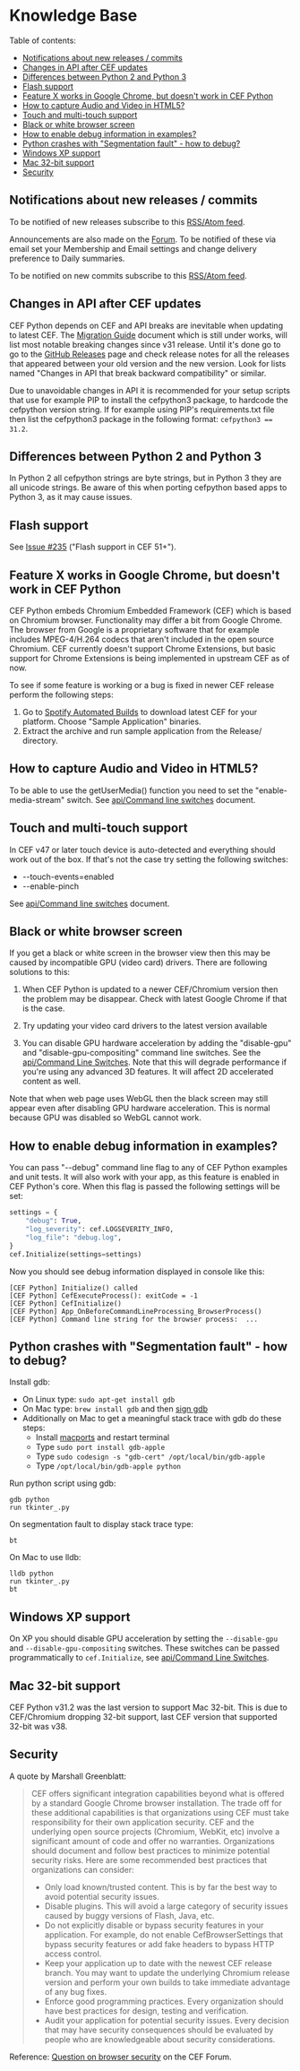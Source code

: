 # Knowledge Base

Table of contents:
* [Notifications about new releases / commits](#notifications-about-new-releases--commits)
* [Changes in API after CEF updates](#changes-in-api-after-cef-updates)
* [Differences between Python 2 and Python 3](#differences-between-python-2-and-python-3)
* [Flash support](#flash-support)
* [Feature X works in Google Chrome, but doesn't work in CEF Python](#feature-x-works-in-google-chrome-but-doesnt-work-in-cef-python)
* [How to capture Audio and Video in HTML5?](#how-to-capture-audio-and-video-in-html5)
* [Touch and multi-touch support](#touch-and-multi-touch-support)
* [Black or white browser screen](#black-or-white-browser-screen)
* [How to enable debug information in examples?](#how-to-enable-debug-information-in-examples)
* [Python crashes with "Segmentation fault" - how to debug?](#python-crashes-with-segmentation-fault---how-to-debug)
* [Windows XP support](#windows-xp-support)
* [Mac 32-bit support](#mac-32-bit-support)
* [Security](#security)


## Notifications about new releases / commits

To be notified of new releases subscribe to this [RSS/Atom feed](../../../releases.atom).

Announcements are also made on the [Forum](https://groups.google.com/d/forum/cefpython).
To be notified of these via email set your Membership and Email settings
and change delivery preference to Daily summaries.

To be notified on new commits subscribe to this [RSS/Atom feed](../../../commits/master.atom).


## Changes in API after CEF updates

CEF Python depends on CEF and API breaks are inevitable when updating
to latest CEF. The [Migration Guide](Migration-guide.md) document which
is still under works, will list most notable breaking changes since
v31 release. Until it's done go to go to the [GitHub Releases](../../../releases)
page and check release notes for all the releases
that appeared between your old version and the new version. Look for
lists named "Changes in API that break backward compatibility" or
similar.

Due to unavoidable changes in API it is recommended for your setup
scripts that use for example PIP to install the cefpython3 package,
to hardcode the cefpython version string. If for example using PIP's
requirements.txt file then list the cefpython3 package in the
following format: `cefpython3 == 31.2`.


## Differences between Python 2 and Python 3

In Python 2 all cefpython strings are byte strings, but in Python 3
they are all unicode strings. Be aware of this when porting cefpython
based apps to Python 3, as it may cause issues.


## Flash support

See [Issue #235](../../../issues/235) ("Flash support in CEF 51+").


## Feature X works in Google Chrome, but doesn't work in CEF Python

CEF Python embeds Chromium Embedded Framework (CEF) which is based
on Chromium browser. Functionality may differ a bit from Google Chrome.
The browser from Google is a proprietary software that for example
includes MPEG-4/H.264 codecs that aren't included in the open source
Chromium. CEF currently doesn't support Chrome Extensions, but basic
support for Chrome Extensions is being implemented in upstream CEF
as of now.

To see if some feature is working or a bug is fixed in newer CEF
release perform the following steps:

1. Go to [Spotify Automated Builds](http://opensource.spotify.com/cefbuilds/index.html)
   to download latest CEF for your platform. Choose "Sample
   Application" binaries.
2. Extract the archive and run sample application from the
   Release/ directory.


## How to capture Audio and Video in HTML5?

To be able to use the getUserMedia() function you need to set the
"enable-media-stream" switch.
See [api/Command line switches](../api/CommandLineSwitches.md) document.


## Touch and multi-touch support

In CEF v47 or later touch device is auto-detected and everything should
work out of the box. If that's not the case try setting the following
switches:

* --touch-events=enabled
* --enable-pinch

See [api/Command line switches](../api/CommandLineSwitches.md) document.


## Black or white browser screen

If you get a black or white screen in the browser view then this may
be caused by incompatible GPU (video card) drivers. There are following
solutions to this:

1. When CEF Python is updated to a newer CEF/Chromium version then the
problem may be disappear. Check with latest Google Chrome if that is
the case.

2. Try updating your video card drivers to the latest version available

3. You can disable GPU hardware acceleration by adding the "disable-gpu"
and "disable-gpu-compositing" command line switches. See the
[api/Command Line Switches](../api/CommandLineSwitches.md). Note that
this will degrade performance if you're using any advanced 3D features.
It will affect 2D accelerated content as well.

Note that when web page uses WebGL then the black screen may still
appear even after disabling GPU hardware acceleration. This is normal
because GPU was disabled so WebGL cannot work.


## How to enable debug information in examples?

You can pass "--debug" command line flag to any of CEF Python
examples and unit tests. It will also work with your app, as
this feature is enabled in CEF Python's core. When this flag is
passed the following settings will be set:
```python
settings = {
    "debug": True,
    "log_severity": cef.LOGSEVERITY_INFO,
    "log_file": "debug.log",
}
cef.Initialize(settings=settings)
```

Now you should see debug information displayed in console like this:
```
[CEF Python] Initialize() called
[CEF Python] CefExecuteProcess(): exitCode = -1
[CEF Python] CefInitialize()
[CEF Python] App_OnBeforeCommandLineProcessing_BrowserProcess()
[CEF Python] Command line string for the browser process:  ...
```


## Python crashes with "Segmentation fault" - how to debug?

Install gdb:
- On Linux type: `sudo apt-get install gdb`
- On Mac type: `brew install gdb` and then [sign gdb](https://sourceware.org/gdb/wiki/BuildingOnDarwin#Giving_gdb_permission_to_control_other_processes)
- Additionally on Mac to get a meaningful stack trace with gdb do these steps:
    - Install [macports](https://www.macports.org/install.php)
      and restart terminal
    - Type `sudo port install gdb-apple`
    - Type `sudo codesign -s "gdb-cert" /opt/local/bin/gdb-apple`
    - Type `/opt/local/bin/gdb-apple python`

Run python script using gdb:
```
gdb python
run tkinter_.py
```

On segmentation fault to display stack trace type:
```
bt
```

On Mac to use lldb:
```
lldb python
run tkinter_.py
bt
```


## Windows XP support

On XP you should disable GPU acceleration by setting the `--disable-gpu`
and `--disable-gpu-compositing` switches. These switches can
be passed programmatically to `cef.Initialize`, see
[api/Command Line Switches](../api/CommandLineSwitches.md).


## Mac 32-bit support

CEF Python v31.2 was the last version to support Mac 32-bit.
This is due to CEF/Chromium dropping 32-bit support, last CEF version
that supported 32-bit was v38.


## Security

A quote by Marshall Greenblatt:

> CEF offers significant integration capabilities beyond what
> is offered by a standard Google Chrome browser installation.
> The trade off for these additional capabilities is that
> organizations using CEF must take responsibility for their own
> application security. CEF and the underlying open source projects
> (Chromium, WebKit, etc) involve a significant amount of code and
> offer no warranties. Organizations should document and follow best
> practices to minimize potential security risks. Here are some
> recommended best practices that organizations can consider:
> - Only load known/trusted content. This is by far the best way
>   to avoid potential security issues.
> - Disable plugins. This will avoid a large category of security
>   issues caused by buggy versions of Flash, Java, etc.
> - Do not explicitly disable or bypass security features in your
>   application. For example, do not enable CefBrowserSettings that
>   bypass security features or add fake headers to bypass HTTP
>   access control.
> - Keep your application up to date with the newest CEF release
>   branch. You may want to update the underlying Chromium release
>   version and perform your own builds to take immediate advantage
>   of any bug fixes.
> - Enforce good programming practices. Every organization should
>   have best practices for design, testing and verification.
> - Audit your application for potential security issues. Every
>   decision that may have security consequences should be evaluated
>   by people who are knowledgeable about security considerations.

Reference: [Question on browser security](http://magpcss.org/ceforum/viewtopic.php?f=10&t=10222)
on the CEF Forum.

